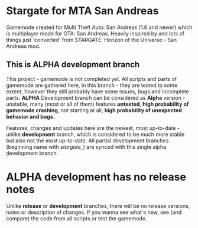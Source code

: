 # Stargate for MTA San Andreas

 Gamemode created for Multi Theft Auto: San Andreas (1.6 and newer) which is multiplayer mode for GTA: San Andreas. Heavily inspired by and lots of things just 'converted' from STARGATE: Horizon of the Universe - San Andreas mod.

## This is ALPHA development branch

This project - gamemode is not completed yet. All scripts and parts of gamemode are gathered here, in this branch - they are tested to some extent, however they still probably have some issues, bugs and incomplete parts. **ALPHA** Development branch can be considered as **Alpha** version - unstable, many (most or all of them) features __untested__, __high probability of gamemode crashing__, not starting at all, __high probability of unexpected behavior and bugs__.

Features, changes and updates here are the newest, most up-to-date - unlike **development** branch, which is considered to be much more stable but also not the most up-to-date. All partial development branches (beginning name with *stargate_*) are synced with this single alpha development branch.

# ALPHA development has no release notes

Unlike **release** or **development** branches, there will be no release versions, notes or description of changes. If you wanna see what's new, see (and compare) the code from all scripts or test the gamemode.